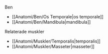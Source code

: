 Ben
- [[Anatomi/Ben/Os Temporale|os temporale]]
- [[Anatomi/Ben/Mandibula|mandibula]]

Relaterade muskler
- [[Anatomi/Muskler/Temporalis|temporalis]]
- [[Anatomi/Muskler/Masseter|masseter]]
